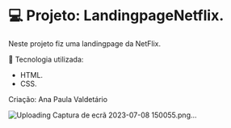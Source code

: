 # 💻 Projeto: LandingpageNetflix.
Neste projeto fiz uma landingpage da NetFlix.

🚀  Tecnologia utilizada:
- HTML.
- CSS.
 
Criação: Ana Paula Valdetário

![Uploading Captura de ecrã 2023-07-08 150055.png…]()

